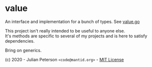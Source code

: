 # value

An interface and implementation for a bunch of types. See [value.go](value.go)

This project isn't really intended to be useful to anyone else.  
It's methods are specific to several of my projects and is here to satisfy dependencies.


Bring on generics.

(c) 2020 - Julian Peterson `<code@mantid.org>` - [MIT License](LICENSE.md)
